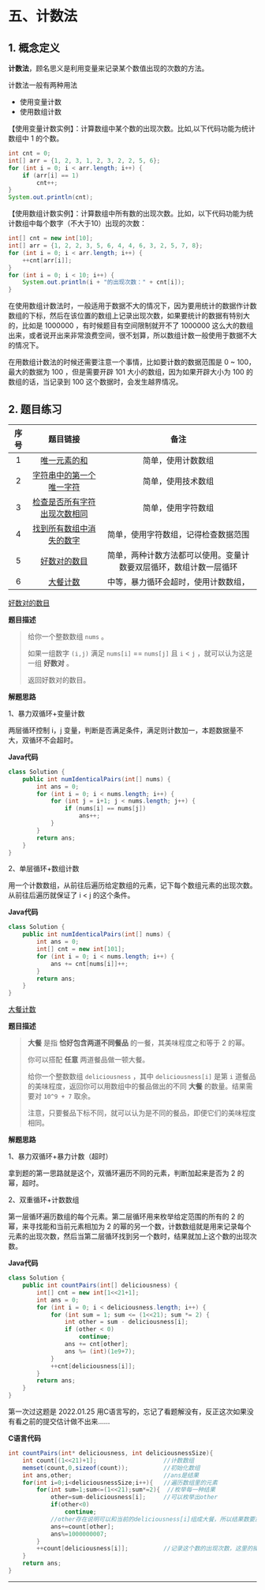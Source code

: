 # 五、计数法

## 1. 概念定义

**计数法**，顾名思义是利用变量来记录某个数值出现的次数的方法。

计数法一般有两种用法

+ 使用变量计数
+ 使用数组计数

【使用变量计数实例】：计算数组中某个数的出现次数。比如,以下代码功能为统计数组中 1 的个数。

```java
int cnt = 0;
int[] arr = {1, 2, 3, 1, 2, 3, 2, 2, 5, 6};
for (int i = 0; i < arr.length; i++) {
    if (arr[i] == 1)
        cnt++;
}
System.out.println(cnt);
```

【使用数组计数实例】：计算数组中所有数的出现次数。比如，以下代码功能为统计数组中每个数字（不大于10）出现的次数：

```java
int[] cnt = new int[10];
int[] arr = {1, 2, 2, 3, 5, 6, 4, 4, 6, 3, 2, 5, 7, 8};
for (int i = 0; i < arr.length; i++) {
    ++cnt[arr[i]];
}
for (int i = 0; i < 10; i++) {
    System.out.println(i + "的出现次数：" + cnt[i]);
}
```

在使用数组计数法时，一般适用于数据不大的情况下，因为要用统计的数据作计数数组的下标，然后在该位置的数组上记录出现次数，如果要统计的数据有特别大的，比如是 1000000 ，有时候题目有空间限制就开不了 1000000  这么大的数组出来，或者说开出来非常浪费空间，很不划算，所以数组计数一般使用于数据不大的情况下。

在用数组计数法的时候还需要注意一个事情，比如要计数的数据范围是 0 ~ 100，最大的数据为 100 ，但是需要开辟 101 大小的数组，因为如果开辟大小为 100 的数组的话，当记录到 100 这个数据时，会发生越界情况。

## 2. 题目练习

| 序号 |                           题目链接                           |                             备注                             |
| :--: | :----------------------------------------------------------: | :----------------------------------------------------------: |
|  1   | [唯一元素的和](https://leetcode.cn/problems/sum-of-unique-elements/description/) |                      简单，使用计数数组                      |
|  2   | [字符串中的第一个唯一字符](https://leetcode.cn/problems/first-unique-character-in-a-string/description/) |                      简单，使用技术数组                      |
|  3   | [检查是否所有字符出现次数相同](https://leetcode.cn/problems/check-if-all-characters-have-equal-number-of-occurrences/description/) |                      简单，使用字符数组                      |
|  4   | [找到所有数组中消失的数字](https://leetcode.cn/problems/find-all-numbers-disappeared-in-an-array/description/) |             简单，使用字符数组，记得检查数据范围             |
|  5   | [好数对的数目](https://leetcode.cn/problems/number-of-good-pairs/description/) | 简单，两种计数方法都可以使用。变量计数要双层循环，数组计数一层循环 |
|  6   | [大餐计数](https://leetcode.cn/problems/count-good-meals/description/) |             中等，暴力循环会超时，使用计数数组，             |

[好数对的数目](https://leetcode.cn/problems/number-of-good-pairs/description/)

**题目描述**

> 给你一个整数数组 `nums` 。
>
> 如果一组数字 `(i,j)` 满足 `nums[i]` == `nums[j]` 且 `i` < `j` ，就可以认为这是一组 **好数对** 。
>
> 返回好数对的数目。

**解题思路**

1、暴力双循环+变量计数

两层循环控制 i，j 变量，判断是否满足条件，满足则计数加一，本题数据量不大，双循环不会超时。

**Java代码**

```java
class Solution {
    public int numIdenticalPairs(int[] nums) {
        int ans = 0;
        for (int i = 0; i < nums.length; i++) {
            for (int j = i+1; j < nums.length; j++) {
                if (nums[i] == nums[j])
                    ans++;
            }
        }
        return ans;
    }
}
```

2、单层循环+数组计数 

用一个计数数组，从前往后遍历给定数组的元素，记下每个数组元素的出现次数。从前往后遍历就保证了 i < j 的这个条件。

**Java代码**

```java
class Solution {
    public int numIdenticalPairs(int[] nums) {
        int ans = 0;
        int[] cnt = new int[101];
        for (int i = 0; i < nums.length; i++) {
            ans += cnt[nums[i]]++;
        }
        return ans;
    }
}
```

  [大餐计数](https://leetcode.cn/problems/count-good-meals/description/)

**题目描述**

> **大餐** 是指 **恰好包含两道不同餐品** 的一餐，其美味程度之和等于 2 的幂。
>
> 你可以搭配 **任意** 两道餐品做一顿大餐。
>
> 给你一个整数数组 `deliciousness` ，其中 `deliciousness[i]` 是第 `i` 道餐品的美味程度，返回你可以用数组中的餐品做出的不同 **大餐** 的数量。结果需要对 `10^9 + 7` 取余。
>
> 注意，只要餐品下标不同，就可以认为是不同的餐品，即便它们的美味程度相同。

**解题思路**

1、暴力双循环+暴力计数（超时）

拿到题的第一思路就是这个，双循环遍历不同的元素，判断加起来是否为 2 的幂，超时。

2、双重循环+计数数组

第一层循环遍历数组的每个元素。第二层循环用来枚举给定范围的所有的 2 的幂，来寻找能和当前元素相加为 2 的幂的另一个数，计数数组就是用来记录每个元素的出现次数，然后当第二层循环找到另一个数时，结果就加上这个数的出现次数。

**Java代码**

```java
class Solution {
    public int countPairs(int[] deliciousness) {
        int[] cnt = new int[1<<21+1];
        int ans = 0;
        for (int i = 0; i < deliciousness.length; i++) {
            for (int sum = 1; sum <= (1<<21); sum *= 2) {
                int other = sum - deliciousness[i];
                if (other < 0)
                    continue;
                ans += cnt[other];
                ans %= (int)(1e9+7);
            }
            ++cnt[deliciousness[i]];
        }
        return ans;
    }
}
```

第一次过这题是 2022.01.25 用C语言写的，忘记了看题解没有，反正这次如果没有看之前的提交估计做不出来……

**C语言代码**

```java
int countPairs(int* deliciousness, int deliciousnessSize){
    int count[(1<<21)+1];                   //计数数组
    memset(count,0,sizeof(count));          //初始化数组
    int ans,other;                          //ans是结果
    for(int i=0;i<deliciousnessSize;i++){   //遍历数组里的元素
        for(int sum=1;sum<=(1<<21);sum*=2){  //枚举每一种结果
            other=sum-deliciousness[i];     //可以枚举出other
            if(other<0) 
                continue;
            //other存在说明可以和当前的deliciousness[i]组成大餐，所以结果数要加上other的出现次数
            ans+=count[other];              
            ans%=1000000007;            
        }
        ++count[deliciousness[i]];          //记录这个数的出现次数，这里的操作才是记录出现次数
    }
    return ans;
}
```

---

